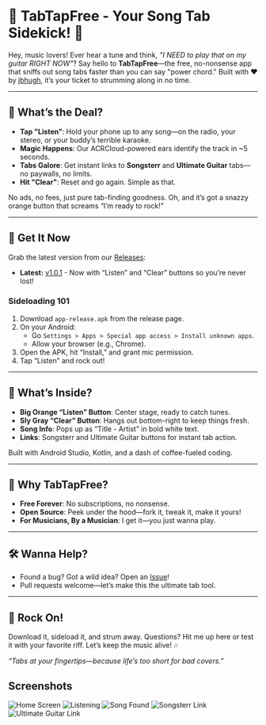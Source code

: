 # 🎸 TabTapFree - Your Song Tab Sidekick! 🎵

Hey, music lovers! Ever hear a tune and think, *"I NEED to play that on my guitar RIGHT NOW"*? Say hello to **TabTapFree**—the free, no-nonsense app that sniffs out song tabs faster than you can say "power chord." Built with ❤️ by [jbhugh](https://github.com/jbhugh), it’s your ticket to strumming along in no time.

---

## 🎤 What’s the Deal?
- **Tap "Listen"**: Hold your phone up to any song—on the radio, your stereo, or your buddy’s terrible karaoke.
- **Magic Happens**: Our ACRCloud-powered ears identify the track in ~5 seconds.
- **Tabs Galore**: Get instant links to **Songsterr** and **Ultimate Guitar** tabs—no paywalls, no limits.
- **Hit "Clear"**: Reset and go again. Simple as that.

No ads, no fees, just pure tab-finding goodness. Oh, and it’s got a snazzy orange button that screams “I’m ready to rock!”

---

## 🚀 Get It Now
Grab the latest version from our [Releases](https://github.com/jbhugh/SongTabFinderFree/releases):
- **Latest:** [v1.0.1](https://github.com/jbhugh/SongTabFinderFree/releases/tag/v1.0.1) - Now with “Listen” and “Clear” buttons so you’re never lost!

### Sideloading 101
1. Download `app-release.apk` from the release page.
2. On your Android:
   - Go `Settings > Apps > Special app access > Install unknown apps`.
   - Allow your browser (e.g., Chrome).
3. Open the APK, hit “Install,” and grant mic permission.
4. Tap “Listen” and rock out!

---

## 🎨 What’s Inside?
- **Big Orange “Listen” Button**: Center stage, ready to catch tunes.
- **Sly Gray “Clear” Button**: Hangs out bottom-right to keep things fresh.
- **Song Info**: Pops up as “Title - Artist” in bold white text.
- **Links**: Songsterr and Ultimate Guitar buttons for instant tab action.

Built with Android Studio, Kotlin, and a dash of coffee-fueled coding.

---

## 🤘 Why TabTapFree?
- **Free Forever**: No subscriptions, no nonsense.
- **Open Source**: Peek under the hood—fork it, tweak it, make it yours!
- **For Musicians, By a Musician**: I get it—you just wanna play.

---

## 🛠️ Wanna Help?
- Found a bug? Got a wild idea? Open an [Issue](https://github.com/jbhugh/SongTabFinderFree/issues)!
- Pull requests welcome—let’s make this the ultimate tab tool.

---

## 🎉 Rock On!
Download it, sideload it, and strum away. Questions? Hit me up here or test it with your favorite riff. Let’s keep the music alive! 🎶

*“Tabs at your fingertips—because life’s too short for bad covers.”*

## Screenshots
![Home Screen](https://github.com/jbhugh/TabTapFree/releases/download/v1.0.1/Home.jpg)
![Listening](https://github.com/jbhugh/TabTapFree/releases/download/v1.0.1/Listening.jpg)
![Song Found](https://github.com/jbhugh/TabTapFree/releases/download/v1.0.1/Found.jpg)
![Songsterr Link](https://github.com/jbhugh/TabTapFree/releases/download/v1.0.1/SongsterrLink.jpg)
![Ultimate Guitar Link](https://github.com/jbhugh/TabTapFree/releases/download/v1.0.1/UGLink.jpg)

